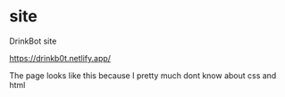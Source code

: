 # site
DrinkBot site

https://drinkb0t.netlify.app/

The page looks like this because I pretty much dont know about css and html

